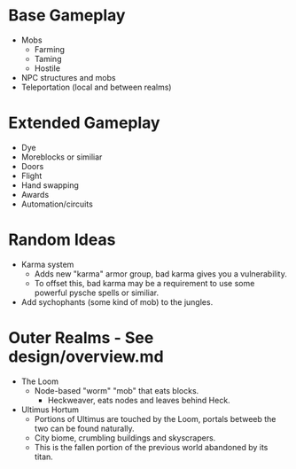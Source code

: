 # Base Gameplay
* Mobs
	* Farming
	* Taming
	* Hostile
* NPC structures and mobs
* Teleportation (local and between realms)

# Extended Gameplay
* Dye
* Moreblocks or similiar
* Doors
* Flight
* Hand swapping
* Awards
* Automation/circuits

# Random Ideas
* Karma system
	* Adds new "karma" armor group, bad karma gives you a vulnerability.
	* To offset this, bad karma may be a requirement to use some powerful pysche spells or similiar.
* Add sychophants (some kind of mob) to the jungles.

# Outer Realms - See design/overview.md
* The Loom
	* Node-based "worm" "mob" that eats blocks.
		* Heckweaver, eats nodes and leaves behind Heck.
* Ultimus Hortum
	* Portions of Ultimus are touched by the Loom, portals betweeb the two can be found naturally.
	* City biome, crumbling buildings and skyscrapers.
	* This is the fallen portion of the previous world abandoned by its titan.
